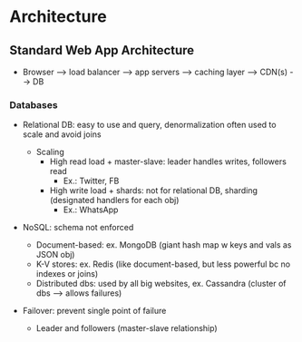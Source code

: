 # Architecture

## Standard Web App Architecture
- Browser --> load balancer --> app servers --> caching layer --> CDN(s) --> DB

### Databases
- Relational DB: easy to use and query, denormalization often used to scale and avoid joins
  - Scaling
    - High read load + master-slave: leader handles writes, followers read
      - Ex.: Twitter, FB
    - High write load + shards: not for relational DB, sharding (designated handlers for each obj)
      - Ex.: WhatsApp


- NoSQL: schema not enforced
  - Document-based: ex. MongoDB (giant hash map w keys and vals as JSON obj)
  - K-V stores: ex. Redis (like document-based, but less powerful bc no indexes or joins)
  - Distributed dbs: used by all big websites, ex. Cassandra (cluster of dbs --> allows failures)

- Failover: prevent single point of failure
  - Leader and followers (master-slave relationship)
